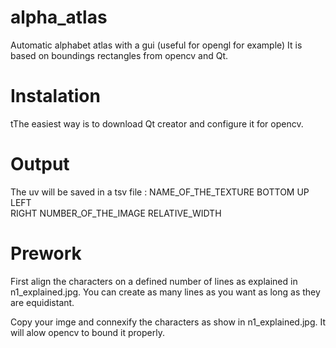# alpha_atlas
Automatic alphabet atlas with a gui (useful for opengl for example)
It is based on boundings rectangles from opencv and Qt.

# Instalation
tThe easiest way is to download Qt creator and configure it for opencv.

# Output
The uv will be saved in a tsv file :
NAME_OF_THE_TEXTURE 
BOTTOM
UP 
LEFT  
RIGHT 
NUMBER_OF_THE_IMAGE 
RELATIVE_WIDTH

# Prework
First align the characters on a defined number of lines as explained in n1_explained.jpg. You can create as many lines as you want as long as they are equidistant.

Copy your imge and connexify the characters as show in n1_explained.jpg. It will alow opencv to bound it properly.






